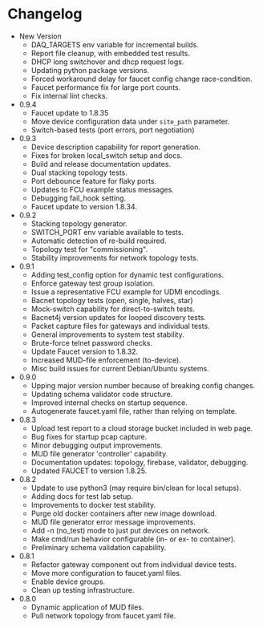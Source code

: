 # Changelog

* New Version
	* DAQ_TARGETS env variable for incremental builds.
	* Report file cleanup, with embedded test results.
	* DHCP long switchover and dhcp request logs.
	* Updating python package versions.
	* Forced workaround delay for faucet config change race-condition.
	* Faucet performance fix for large port counts.
	* Fix internal lint checks.
* 0.9.4
	* Faucet update to 1.8.35
	* Move device configuration data under `site_path` parameter.
	* Switch-based tests (port errors, port negotiation)
* 0.9.3
	* Device description capability for report generation.
	* Fixes for broken local_switch setup and docs.
	* Build and release documentation updates.
	* Dual stacking topology tests.
	* Port debounce feature for flaky ports.
	* Updates to FCU example status messages.
	* Debugging fail_hook setting.
	* Faucet update to version 1.8.34.
* 0.9.2
	* Stacking topology generator.
	* SWITCH_PORT env variable available to tests.
	* Automatic detection of re-build required.
	* Topology test for "commissioning".
	* Stability improvements for network topology tests.
* 0.9.1
	* Adding test_config option for dynamic test configurations.
	* Enforce gateway test group isolation.
	* Issue a representative FCU example for UDMI encodings.
	* Bacnet topology tests (open, single, halves, star)
	* Mock-switch capability for direct-to-switch tests.
	* Bacnet4j version updates for looped discovery tests.
	* Packet capture files for gateways and individual tests.
	* General improvements to system test stability.
	* Brute-force telnet password checks.
	* Update Faucet version to 1.8.32.
	* Increased MUD-file enforcement (to-device).
	* Misc build issues for current Debian/Ubuntu systems.
* 0.9.0
	* Upping major version number because of breaking config changes.
	* Updating schema validator code structure.
	* Improved internal checks on startup sequence.
	* Autogenerate faucet.yaml file, rather than relying on template.
* 0.8.3
	* Upload test report to a cloud storage bucket included in web page.
	* Bug fixes for startup pcap capture.
	* Minor debugging output improvements.
	* MUD file generator 'controller' capability.
	* Documentation updates: topology, firebase, validator, debugging.
	* Updated FAUCET to version 1.8.25.
* 0.8.2
	* Update to use python3 (may require bin/clean for local setups).
	* Adding docs for test lab setup.
	* Improvements to docker test stability.
	* Purge old docker containers after new image download.
	* MUD file generator error message improvements.
	* Add -n (no_test) mode to just put devices on network.
	* Make cmd/run behavior configurable (in- or ex- to container).
	* Preliminary schema validation capability.
* 0.8.1
	* Refactor gateway component out from individual device tests.
	* Move more configuration to faucet.yaml files.
	* Enable device groups.
	* Clean up testing infrastructure.
* 0.8.0
	* Dynamic application of MUD files.
	* Pull network topology from faucet.yaml file.
